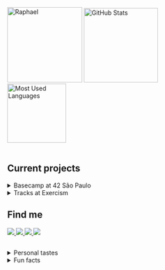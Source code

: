 <div align="left">
  <div>
    <img title="Raphael" height="172" src="https://github.com/rapdos-s/rapdos-s/blob/main/Avatar%20Cel%20Shading.png?raw=true">
    <img title="GitHub Stats" height="170em" src="https://github-readme-stats.vercel.app/api?username=rapdos-s&custom_title=GitHub Stats&theme=apprentice&include_all_commits=true&count_private=true&border_radius=15&hide_border=true&bg_color=3e3e3e&hide_rank=true"/>
  </div>
</div>
<div align="left">
  <div>
    <img title="Most Used Languages" height="135em" src="https://github-readme-stats.vercel.app/api/top-langs/?username=rapdos-s&layout=compact&langs_count=7&theme=apprentice&border_radius=15&hide_border=true&bg_color=3e3e3e&hide=shell,powershell"/>
    </br>
    &nbsp;&nbsp;
<!--    <img title="C" src="https://img.shields.io/badge/C-3e3e3e?&logo=c&logoColor=white">-->
<!--    <img title="C++" src="https://img.shields.io/badge/C%2B%2B-3e3e3e?logo=c%2B%2B&logoColor=white">-->
<!--    <img title="CSS3" src="https://img.shields.io/badge/CSS3-3e3e3e?logo=CSS3&logoColor=white">-->
<!--    <img title="JavaScript" src="https://img.shields.io/badge/JavaScript-3e3e3e?logo=javascript&logoColor=white">-->
<!--    <img title="Node.js" src="https://img.shields.io/badge/Node.js-3e3e3e?logo=Node.js&logoColor=white">-->
<!--    <img title="React" src="https://img.shields.io/badge/React-3e3e3e?logo=react&logoColor=white">-->
<!--    <img title="Python" src="https://img.shields.io/badge/Python-3e3e3e?logo=python&logoColor=white">-->
<!--    <img title="Android" src="https://img.shields.io/badge/Android-3e3e3e?logo=android&logoColor=white">-->
<!--    <img title="HTML5" src="https://img.shields.io/badge/HTML5-3e3e3e?logo=html5&logoColor=white">-->
  </div>

<h2>Current projects</h2>

<details>

<summary>Basecamp at 42 São Paulo</summary>

###### • [42 São Paulo](https://www.42sp.org.br/ "42 São Paulo")

- [x] Test;
- [x] Checkin;
- [x] Basecamp;
- [ ] Formation;
- [ ] Transcendence.

</details>
<details>

<summary>Tracks at Exercism</summary>

###### • [C](https://exercism.org/profiles/radossa "C track at Exercism")

- [ ] Easy exercises;
- [ ] Medium exercises;
- [ ] Hard exercises.

</details>
<h2>Find me</h2>

  <div>
    <a title="Discord user: rapdos-s | Raphael#4550" href="https://discordapp.com/users/797961558889070623/">
      <img src="https://img.shields.io/badge/| Discord-3e3e3e?style=flat-square&logo=discord&logoColor=white">
    </a>
    <a title="Mail: raphael.santos.esteves@gmail.com" href = "mailto:raphael.santos.esteves@gmail.com">
      <img src="https://img.shields.io/badge/| Mail-3e3e3e?style=flat-square&logo=gmail&logoColor=white">
    </a>
    <a title="LinkedIn profile: Raphael dos Santos Esteves" href="https://www.linkedin.com/in/rapdos-s/">
      <img src="https://img.shields.io/badge/| LinkedIn-3e3e3e?style=flat-square&logo=linkedin&logoColor=white">
    </a>
    <a title="42 profile: rapdos-s" href="https://profile.intra.42.fr/users/rapdos-s">
      <img src="https://img.shields.io/badge/| 42 São Paulo-3e3e3e?style=flat-square&logo=42&logoColor=white">
    </a>
  </div>
</div>

<h2></h2>

<details>
  <summary>Personal tastes</summary>
</br>

♟️ Chess;

😁 Bad Jokes;

🧑‍🌾 Stardew Valley;

🥜 Peanut Candy.

</br>
</details>
<details>
  <summary>Fun facts</summary>
</br>

• I learned to play acoustic guitar even though I didn't like to listen to music;

• The username "rapdos" sounds like "fasterous" in Brazilian Portuguese;

<img title="An animated color joke." src="https://readme-typing-svg.herokuapp.com/?width=500&height=30&font=Roboto&color=adbac7&vCenter=true&size=16&duration=4000&lines=%E2%80%A2+My+favorite+color+is+grey.;%E2%80%A2+No%2C+it's+actually+indigo.;%E2%80%A2+Come+to+think+of+it%2C+it's+really+grey.;%E2%80%A2+Or+indigo...;%E2%80%A2+Or...+Ok%2C+I+don't+know!;%E2%80%A2+Favorite+colors+are+hard...">

</details>
<!-- Herobrine: I'm still here, boy. -->
